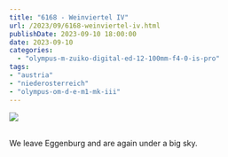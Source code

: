 ```yaml
---
title: "6168 - Weinviertel IV"
url: /2023/09/6168-weinviertel-iv.html
publishDate: 2023-09-10 18:00:00
date: 2023-09-10
categories:
  - "olympus-m-zuiko-digital-ed-12-100mm-f4-0-is-pro"
tags:
- "austria"
- "niederosterreich"
- "olympus-om-d-e-m1-mk-iii"
---
```

<div class="container">
<div class="center"><a target="_blank" href="https://d25zfm9zpd7gm5.cloudfront.net/1200x1200/2020/20200517_114209_lr.jpg"><img class="webfeedsFeaturedVisual" src="https://d25zfm9zpd7gm5.cloudfront.net/0600x0600/2020/20200517_114209_lr.jpg" /></a></div>
</div>
<br />

We leave Eggenburg and are again under a big sky.
